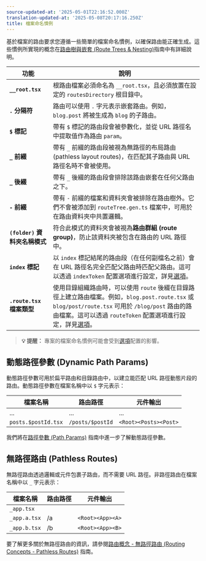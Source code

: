 ```yaml
---
source-updated-at: '2025-05-01T22:16:52.000Z'
translation-updated-at: '2025-05-08T20:17:16.250Z'
title: 檔案命名慣例
---
```


基於檔案的路由要求您遵循一些簡單的檔案命名慣例，以確保路由能正確生成。這些慣例所實現的概念在[路由樹與嵌套 (Route Trees & Nesting)](./route-trees.md)指南中有詳細說明。

| 功能                          | 說明                                                                                                                                                                                                                                                              |
| ----------------------------- | ----------------------------------------------------------------------------------------------------------------------------------------------------------------------------------------------------------------------------------------------------------------- |
| **`__root.tsx`**              | 根路由檔案必須命名為 `__root.tsx`，且必須放置在設定的 `routesDirectory` 根目錄中。                                                                                                                                                                                |
| **`.` 分隔符**                | 路由可以使用 `.` 字元表示嵌套路由。例如，`blog.post` 將被生成為 `blog` 的子路由。                                                                                                                                                                                 |
| **`$` 標記**                  | 帶有 `$` 標記的路由段會被參數化，並從 URL 路徑名中提取值作為路由 `param`。                                                                                                                                                                                        |
| **`_` 前綴**                  | 帶有 `_` 前綴的路由段被視為無路徑的布局路由 (pathless layout routes)，在匹配其子路由與 URL 路徑名時不會被使用。                                                                                                                                                   |
| **`_` 後綴**                  | 帶有 `_` 後綴的路由段會排除該路由嵌套在任何父路由之下。                                                                                                                                                                                                           |
| **`-` 前綴**                  | 帶有 `-` 前綴的檔案和資料夾會被排除在路由樹外。它們不會被添加到 `routeTree.gen.ts` 檔案中，可用於在路由資料夾中共置邏輯。                                                                                                                                         |
| **`(folder)` 資料夾名稱模式** | 符合此模式的資料夾會被視為**路由群組 (route group)**，防止該資料夾被包含在路由的 URL 路徑中。                                                                                                                                                                     |
| **`index` 標記**              | 以 `index` 標記結尾的路由段（在任何副檔名之前）會在 URL 路徑名完全匹配父路由時匹配父路由。這可以透過 `indexToken` 配置選項進行設定，詳見[選項](../../../api/file-based-routing.md#indextoken)。                                                                   |
| **`.route.tsx` 檔案類型**     | 使用目錄組織路由時，可以使用 `route` 後綴在目錄路徑上建立路由檔案。例如，`blog.post.route.tsx` 或 `blog/post/route.tsx` 可用於 `/blog/post` 路由的路由檔案。這可以透過 `routeToken` 配置選項進行設定，詳見[選項](../../../api/file-based-routing.md#routetoken)。 |

> **💡 提醒：** 專案的檔案命名慣例可能會受到[選項](../../../api/file-based-routing.md)配置的影響。

## 動態路徑參數 (Dynamic Path Params)

動態路徑參數可用於扁平路由和目錄路由中，以建立能匹配 URL 路徑動態片段的路由。動態路徑參數在檔案名稱中以 `$` 字元表示：

| 檔案名稱            | 路由路徑         | 元件輸出              |
| ------------------- | ---------------- | --------------------- |
| ...                 | ...              | ...                   |
| `posts.$postId.tsx` | `/posts/$postId` | `<Root><Posts><Post>` |

我們將在[路徑參數 (Path Params)](../guide/path-params.md) 指南中進一步了解動態路徑參數。

## 無路徑路由 (Pathless Routes)

無路徑路由透過邏輯或元件包裹子路由，而不需要 URL 路徑。非路徑路由在檔案名稱中以 `_` 字元表示：

| 檔案名稱     | 路由路徑 | 元件輸出         |
| ------------ | -------- | ---------------- |
| `_app.tsx`   |          |                  |
| `_app.a.tsx` | /a       | `<Root><App><A>` |
| `_app.b.tsx` | /b       | `<Root><App><B>` |

要了解更多關於無路徑路由的資訊，請參閱[路由概念 - 無路徑路由 (Routing Concepts - Pathless Routes)](./routing-concepts.md#pathless-layout-routes) 指南。

